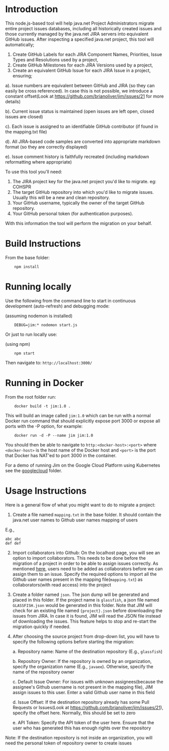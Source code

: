 # Introduction

This node.js-based tool will help java.net Project Administrators migrate entire project 
issues databases, including all historically created issues and those currently managed by 
the java.net JIRA servers into equivalent GitHub issues.   After inspecting a specified
java.net project, this tool will automatically; 

1. Create GitHub Labels for each JIRA Component Names, Priorities, Issue Types and Resolutions used by a project,
2. Create GitHub Milestones for each JIRA Versions used by a project,
3. Create an equivalent GitHub Issue for each JIRA Issue in a project, ensuring;

a). Issue numbers are equivalent between GitHub and JIRA (so they can easily be cross referenced). In case this is not possible, we introduce a constant offset(Look at https://github.com/brianoliver/jim/issues/21 for more details)

b). Current issue status is maintained (open issues are left open, closed issues are closed)

c). Each issue is assigned to an identifiable GitHub contributor (if found in the mapping.txt file)

d). All JIRA-based code samples are converted into appropriate markdown format (so they are correctly displayed)

e). Issue comment history is faithfully recreated (including markdown reformatting where appropriate)

To use this tool you'll need:

1. The JIRA project key for the java.net project you'd like to migrate.  eg: COHSPR
2. The target GitHub repository into which you'd like to migrate issues.  Usually this will be a new and clean repository.
3. Your GitHub username, typically the owner of the target GitHub repository.
4. Your GitHub personal token (for authentication purposes).

With this information the tool will perform the migration on your behalf.

# Build Instructions

From the base folder:

```
    npm install
```

# Running locally

Use the following from the command line to start in continuous development (auto-refresh) and debugging mode:

(assuming nodemon is installed)

```
    DEBUG=jim:* nodemon start.js
```    

Or just to run locally use:

(using npm)

```
    npm start
```

Then navigate to:  `http://localhost:3000/`

# Running in Docker

From the root folder run:

```
    docker build -t jim:1.0 .
```

This will build an image called ```jim:1.0``` which can be run with a normal Docker run command
that should explicitly expose port 3000 or expose all ports with the -P option, for example:

```
    docker run -d -P --name jim jim:1.0
```

You should then be able to navigate to `http:<docker-host>:<port>` where `<docker-host>` is the host name of the Docker 
host and `<port>` is the port that Docker has NAT'ed to port 3000 in the container.
  
For a demo of running Jim on the Google Cloud Platform using Kubernetes see the [googlecloud](googlecloud/README.md) folder. 

# Usage Instructions
Here is a general flow of what you might want to do to migrate a project: 
1. Create a file named `mapping.txt` in the base folder. It should contain the java.net user names to Github user names mapping of users

E.g., 
```
abc abc
def def
```

2. Import collaborators into Github: On the localhost page, you will see an option to import collaborators. This needs to be done before the migration of a project in order to be able to assign issues correctly. As mentioned [here](https://help.github.com/articles/assigning-issues-and-pull-requests-to-other-github-users/), users need to be added as collaborators before we can assign them to an issue. Specify the required options to import all the Github user names present in the mapping file(`mapping.txt`) as collaborators(with read access) into the project

3. Create a folder named `json`. The json dump will be generated and placed in this folder. If the project name is `glassfish`, a json file named `GLASSFISH.json` would be generated in this folder. Note that JIM will check for an existing file named `{project}.json` before downloading the issues from JIRA. In case it is found, JIM will read the JSON file instead of downloading the issues. This feature helps to stop and re-start the migration quickly if needed. 

4. After choosing the source project from drop-down list, you will have to specify the following options before starting the migration:

     a. Repository name: Name of the destination repository (E.g., `glassfish`)
     
     b. Repository Owner: If the repository is owned by an organization, specify the organization name (E.g., `javaee`). Otherwise, specify the name of the repository owner
     
     c. Default Issue Owner: For issues with unknown assignees(because the assignee's Github username is not present in the mapping file), JIM assign issues to this user. Enter a valid Github user name in this field
     
     d. Issue Offset: If the destination repository already has some Pull Requests or Issues(Look at https://github.com/brianoliver/jim/issues/21), specify the offset here. Normally, this should be set to zero
     
     e. API Token: Specify the API token of the user here. Ensure that the user who has generated this has enough rights over the repository
    
Note: If the destination repository is not inside an organization, you will need the personal token of repository owner to create issues
